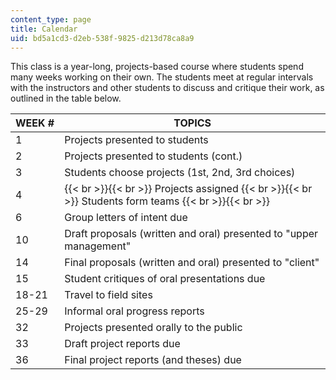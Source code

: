 ```yaml
---
content_type: page
title: Calendar
uid: bd5a1cd3-d2eb-538f-9825-d213d78ca8a9
---
```


This class is a year-long, projects-based course where students spend many weeks working on their own. The students meet at regular intervals with the instructors and other students to discuss and critique their work, as outlined in the table below.

| WEEK # | TOPICS |
| --- | --- |
| 1 | Projects presented to students |
| 2 | Projects presented to students (cont.) |
| 3 | Students choose projects (1st, 2nd, 3rd choices) |
| 4 |  {{< br >}}{{< br >}} Projects assigned {{< br >}}{{< br >}} Students form teams {{< br >}}{{< br >}}  |
| 6 | Group letters of intent due |
| 10 | Draft proposals (written and oral) presented to "upper management" |
| 14 | Final proposals (written and oral) presented to "client" |
| 15 | Student critiques of oral presentations due |
| 18-21 | Travel to field sites |
| 25-29 | Informal oral progress reports |
| 32 | Projects presented orally to the public |
| 33 | Draft project reports due |
| 36 | Final project reports (and theses) due